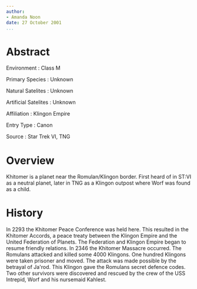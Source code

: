 ```yaml
---
author:
- Amanda Noon
date: 27 October 2001
...
```


Abstract
========

Environment
:   Class M

Primary Species
:   Unknown

Natural Satelites
:   Unknown

Artificial Satelites
:   Unknown

Affiliation
:   Klingon Empire

Entry Type
:   Canon

Source
:   Star Trek VI, TNG

Overview
========

Khitomer is a planet near the Romulan/Klingon border. First heard of in
ST:VI as a neutral planet, later in TNG as a Klingon outpost where Worf
was found as a child.

History
=======

In 2293 the Khitomer Peace Conference was held here. This resulted in
the Khitomer Accords, a peace treaty between the Klingon Empire and the
United Federation of Planets. The Federation and Klingon Empire began to
resume friendly relations. In 2346 the Khitomer Massacre occurred. The
Romulans attacked and killed some 4000 Klingons. One hundred Klingons
were taken prisoner and moved. The attack was made possible by the
betrayal of Ja'rod. This Klingon gave the Romulans secret defence codes.
Two other survivors were discovered and rescued by the crew of the USS
Intrepid, Worf and his nursemaid Kahlest.
